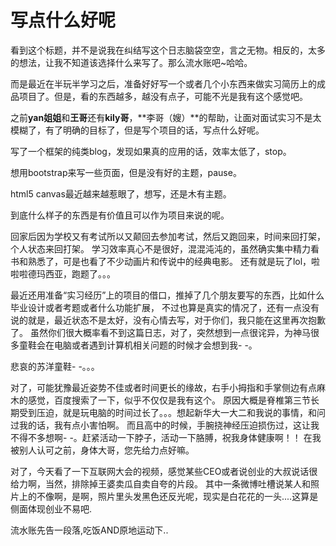 # 写点什么好呢

看到这个标题，并不是说我在纠结写这个日志脑袋空空，言之无物。相反的，太多的想法，让我不知道该选择什么来写了。那么流水账吧~哈哈。

而是最近在半玩半学习之后，准备好好写一个或者几个小东西来做实习简历上的成品项目了。但是，看的东西越多，越没有点子，可能不光是我有这个感觉吧。

之前**yan姐姐**和**王哥**还有**kily哥**，**李哥（嫂）**的帮助，让面对面试实习不是太模糊了，有了明确的目标了，但是写个项目的话，写点什么好呢。
 
写了一个框架的纯类blog，发现如果真的应用的话，效率太低了，stop。 
  
想用bootstrap来写一些页面，但是没有好的主题，pause。 
  
html5 canvas最近越来越惹眼了，想写，还是木有主题。
  
到底什么样子的东西是有价值且可以作为项目来说的呢。 
   
回家后因为学校又有考试所以又颠回去参加考试，然后又跑回来，时间来回打架，个人状态来回打架。 学习效率真心不是很好，混混沌沌的，虽然确实集中精力看书和熟悉了，可是也看了不少动画片和传说中的经典电影。 还有就是玩了lol，啦啦啦德玛西亚，跑题了。。。
   
最近还用准备“实习经历”上的项目的借口，推掉了几个朋友要写的东西，比如什么毕业设计或者考题或者什么功能扩展， 不过也算是真实的情况了，还有一点没有说的就是，最近状态不是太好，没有心情去写，对于你们，我只能在这里再次抱歉了。 虽然你们很大概率看不到这篇日志，对了，突然想到一点很诧异，为神马很多童鞋会在电脑或者遇到计算机相关问题的时候才会想到我- -。 

悲哀的苏洋童鞋- -。。。

对了，可能犹豫最近姿势不佳或者时间更长的缘故，右手小拇指和手掌侧边有点麻木的感觉，百度搜索了一下，似乎不仅仅是我有这个。 原因大概是脊椎第三节长期受到压迫，就是玩电脑的时间过长了。。。想起新华大一大二和我说的事情，和问过我的话，我有点小害怕啊。 而且高中的时候，手腕挠神经压迫损伤过，这让我不得不多想啊- -。赶紧活动一下脖子，活动一下胳膊，祝我身体健康啊！！ 在我被别人认可之前，身体大哥，您先给力点好嘛。
 
对了，今天看了一下互联网大会的视频，感觉某些CEO或者说创业的大叔说话很给力啊，当然，排除掉王婆卖瓜自卖自夸的片段。 其中一条微博吐槽说某人和照片上的不像啊，是啊，照片里头发黑色还反光呢，现实是白花花的一头....这算是侧面体现创业不易吧. 
  
流水账先告一段落,吃饭AND原地运动下..

